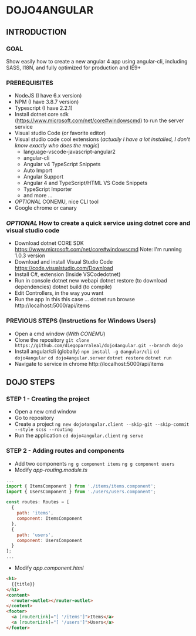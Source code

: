 # DOJO4ANGULAR

## INTRODUCTION

### GOAL
Show easily how to create a new angular 4 app using angular-cli, including SASS, I18N, and fully optimized for production and IE9+

### PREREQUISITES
- NodeJS (I have 6.x version)
- NPM (I have 3.8.7 version)
- Typescript (I have 2.2.1)
- Install dotnet core sdk (https://www.microsoft.com/net/core#windowscmd) to run the server service
- Visual studio Code (or favorite editor)
- Visual studio code cool extensions (_actually I have a lot installed, I don't know exactly who does the magic_)
	- language-vscode-javascript-angular2
	- angular-cli
	- Angular v4 TypeScript Snippets
	- Auto Import
	- Angular Support
	- Angular 4 and TypeScript/HTML VS Code Snippets
	- TypeScript Importer
	- and more ... 
- *OPTIONAL* CONEMU, nice CLI tool
- Google chrome or canary 

### *OPTIONAL* How to create a quick service using dotnet core and visual studio code

- Download dotnet CORE SDK https://www.microsoft.com/net/core#windowscmd Note: I'm running 1.0.3 version
- Download and install Visual Studio Code https://code.visualstudio.com/Download
- Install C#, extension (Inside VSCodedotnet)
- Run in console dotnet new webapi dotnet restore (to download dependencies) dotnet build (to compile)
- Edit Controllers, in the way you want
- Run the app In this this case ... dotnet run browse http://localhost:5000/api/items


### PREVIOUS STEPS (Instructions for Windows Users)
- Open a cmd window (_With CONEMU_)
- Clone the repository
`git clone https://github.com/diegoparraleal/dojo4angular.git --branch dojo`
- Install angular/cli (globally)
`npm install -g @angular/cli`
`cd dojo4angular`
`cd dojo4angular.server`
`dotnet restore`
`dotnet run`
- Navigate to service in chrome
	http://localhost:5000/api/items

## DOJO STEPS

### STEP 1 - Creating the project
- Open a new cmd window 
- Go to repository
- Create a project
`ng new dojo4angular.client --skip-git --skip-commit --style scss --routing`
- Run the application
`cd dojo4angular.client`
`ng serve`

### STEP 2 - Adding routes and components
- Add two components
`ng g component items`
`ng g component users`
- Modify *app-routing.module.ts*
```javascript
...
import { ItemsComponent } from './items/items.component';
import { UsersComponent } from './users/users.component';

const routes: Routes = [
  {
    path: 'items',
    component: ItemsComponent
  },
  {
    path: 'users',
    component: UsersComponent
  }
];
...
```
- Modify *app.component.html*
``` html
<h1>
  {{title}}
</h1>
<content>
  <router-outlet></router-outlet>
</content>
<footer>
  <a [routerLink]="[ '/items']">Items</a>
  <a [routerLink]="[ '/users']">Users</a>
</footer>
```